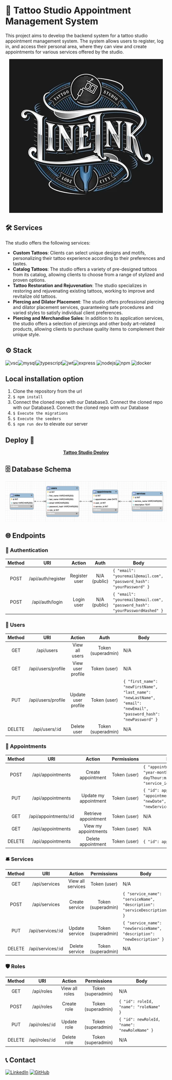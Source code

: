 # 🏢 Tattoo Studio Appointment Management System

This project aims to develop the backend system for a tattoo studio appointment management system. The system allows users to register, log in, and access their personal area, where they can view and create appointments for various services offered by the studio.

<div align="center">
  <img src="./img/tattoo_giphy.webp" alt="via GIPHY">
</div>

## 🛠️ Services

The studio offers the following services:

- **Custom Tattoos**: Clients can select unique designs and motifs, personalizing their tattoo experience according to their preferences and tastes.
- **Catalog Tattoos**: The studio offers a variety of pre-designed tattoos from its catalog, allowing clients to choose from a range of stylized and proven options.
- **Tattoo Restoration and Rejuvenation**: The studio specializes in restoring and rejuvenating existing tattoos, working to improve and revitalize old tattoos.
- **Piercing and Dilator Placement**: The studio offers professional piercing and dilator placement services, guaranteeing safe procedures and varied styles to satisfy individual client preferences.
- **Piercing and Merchandise Sales**: In addition to its application services, the studio offers a selection of piercings and other body art-related products, allowing clients to purchase quality items to complement their unique style.

## ⚙️ Stack

<img alt="vsc" src="https://img.shields.io/badge/VSCode-0078D4?style=for-the-badge&logo=visual%20studio%20code&logoColor=white"><img alt="mysql" src="https://img.shields.io/badge/MySQL-005C84?style=for-the-badge&logo=mysql&logoColor=white"><img alt="typescript" src="https://img.shields.io/badge/TypeScript-007ACC?style=for-the-badge&logo=typescript&logoColor=white"><img alt="jwt" src="https://img.shields.io/badge/JWT-000000?style=for-the-badge&logo=JSON%20web%20tokens&logoColor=white"><img alt= "express" src="https://img.shields.io/badge/Express%20js-000000?style=for-the-badge&logo=express&logoColor=white"> <img alt="nodejs" src="https://img.shields.io/badge/Node%20js-339933?style=for-the-badge&logo=nodedotjs&logoColor=white"><img alt="npm" src="https://img.shields.io/badge/npm-CB3837?style=for-the-badge&logo=npm&logoColor=white"> <img alt="docker" src="https://img.shields.io/badge/Docker-2CA5E0?style=for-the-badge&logo=docker&logoColor=white">

## Local installation option

1. Clone the repository from the url
2. `$ npm install`
3. Connect the cloned repo with our Database3. Connect the cloned repo with our Database3. Connect the cloned repo with our Database
4. `$ Execute the migrations`
5. `$ Execute the seeders`
6. `$ npm run dev` to elevate our server


## Deploy 🚀

<div align="center">
    <a href="https://tattooshop.zeabur.app"><strong> Tattoo Studio Deploy </strong></a>
</div>

## 🗄️ Database Schema

<img src="./img/DB_Schema.png">

## 🌐 Endpoints

<h3>🔑 Authentication</h3>

| Method | URI                    | Action           | Auth           | Body                                              |
|:------:|:----------------------:|:----------------:|:--------------:|---------------------------------------------------|
| POST   | /api/auth/register     | Register user    | N/A (public)   | `{ "email": "youremail@email.com", "password_hash": "yourPassword" }` |
| POST   | /api/auth/login        | Login user       | N/A (public)   | `{ "email": "youremail@email.com", "password_hash": "yourPasswordHashed" }` |

<h3>👥 Users</h3>

| Method | URI                        | Action              | Auth               | Body                                              |
|:------:|:--------------------------:|:-------------------:|:------------------:|---------------------------------------------------|
| GET    | /api/users                 | View all users      | Token (superadmin) | N/A                                               |
| GET    | /api/users/profile         | View user profile   | Token (user)       | N/A                                               |
| PUT    | /api/users/profile         | Update user profile | Token (user)       | `{ "first_name": "newFirstName", "last_name": "newLastName", "email": "newEmail", "password_hash": "newPassword" }` |
| DELETE | /api/users/:id             | Delete user         | Token (superadmin) | N/A                                               |

<h3>📅 Appointments</h3>

| Method | URI                        | Action                | Permissions      | Body                                              |
|:------:|:--------------------------:|:---------------------:|:----------------:|---------------------------------------------------|
| POST   | /api/appointments          | Create appointment    | Token (user)     | `{ "appointment_date": "year-month-dayThour:minute:secondZ", "service_id": 2 }` |
| PUT    | /api/appointments          | Update my appointment | Token (user)     | `{ "id": appointmentId, "appointment_date": "newDate", "service_id": "newService" }` |
| GET    | /api/appointments/:id      | Retrieve appointment  | Token (user)     | N/A                                               |
| GET    | /api/appointments          | View my appointments  | Token (user)     | N/A                                               |
| DELETE | /api/appointments          | Delete appointment    | Token (user)     | `{ "id": appointmentId }`                         |

<h3>🛎️ Services</h3>

| Method | URI                        | Action            | Permissions        | Body                                              |
|:------:|:--------------------------:|:-----------------:|:------------------:|---------------------------------------------------|
| GET    | /api/services              | View all services | Token (user)       | N/A                                               |
| POST   | /api/services              | Create service    | Token (superadmin) | `{ "service_name": "serviceName", "description": "serviceDescription" }` |
| PUT    | /api/services/:id          | Update service    | Token (superadmin) | `{ "service_name": "newServiceName", "description": "newDescription" }` |
| DELETE | /api/services/:id          | Delete service    | Token (superadmin) | N/A                                               |


<h3>🛡️ Roles</h3>

| Method | URI                        | Action         | Permissions        | Body                                              |
|:------:|:--------------------------:|:--------------:|:------------------:|---------------------------------------------------|
| GET    | /api/roles                 | View all roles | Token (superadmin) | N/A                                               |
| POST   | /api/roles                 | Create role    | Token (superadmin) | `{ "id": roleId, "name": "roleName" }`            |
| PUT    | /api/roles/:id             | Update role    | Token (superadmin) | `{ "id": newRoleId, "name": "newRoleName" }`      |
| DELETE | /api/roles/:id             | Delete role    | Token (superadmin) | N/A                                               |


## 📞 Contact

<a href=https://www.linkedin.com/in/morena-peralta-almada target="blank">![LinkedIn](https://img.shields.io/badge/LinkedIn-0077B5?style=for-the-badge&logo=linkedin&logoColor=white)</a> <a href=https://www.github.com/More-Pe target="blank">![GitHub](https://img.shields.io/badge/GitHub-100000?style=for-the-badge&logo=github&logoColor=white)</a>
